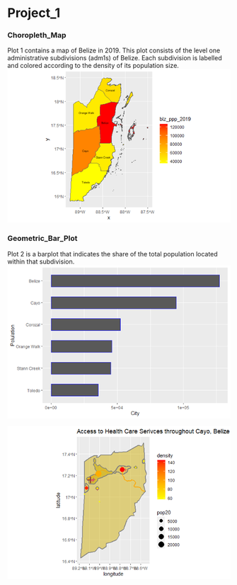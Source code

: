 # Project_1

### Choropleth_Map
Plot 1 contains a map of Belize in 2019. This plot consists of the level one administrative subdivisions (adm1s) of Belize. 
Each subdivision is labelled and colored according to the density of its population size. 
![](blz_ppp_2019.png)

### Geometric_Bar_Plot
Plot 2 is a barplot that indicates the share of the total population located within that subdivision. 
![](blz_barplot.png)

![](blz_hcs.png)
